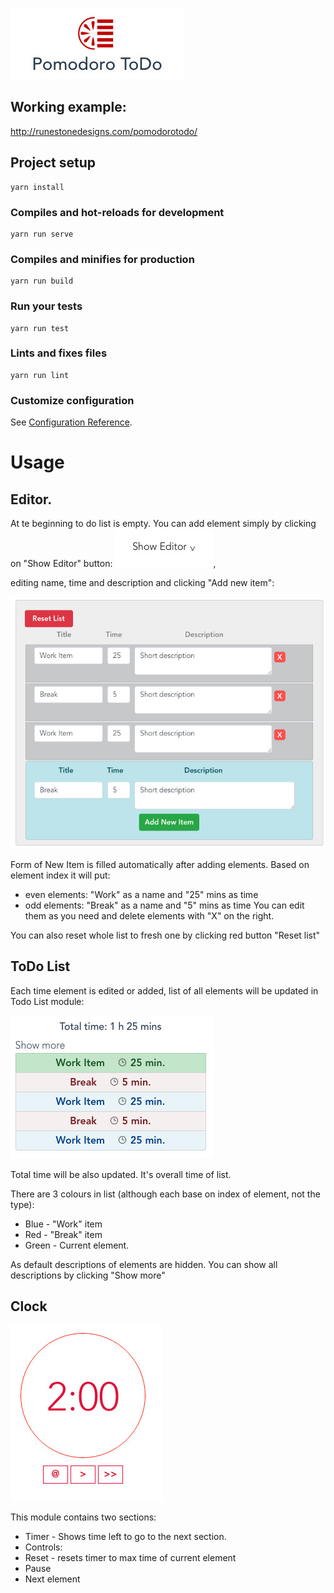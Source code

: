 ![logo.jpg](https://github.com/JPilawka/PomodoroToDo/blob/master/src/assets/gitimages/logo.jpg)

## Working example:

http://runestonedesigns.com/pomodorotodo/

## Project setup
```
yarn install
```

### Compiles and hot-reloads for development
```
yarn run serve
```

### Compiles and minifies for production
```
yarn run build
```

### Run your tests
```
yarn run test
```

### Lints and fixes files
```
yarn run lint
```

### Customize configuration
See [Configuration Reference](https://cli.vuejs.org/config/).

# Usage

## Editor.
At te beginning to do list is empty. You can add element simply by clicking on "Show Editor" button: ![showeditor.jpg](https://github.com/JPilawka/PomodoroToDo/blob/master/src/assets/gitimages/showeditor.jpg),

editing name, time and description and clicking "Add new item":

![editor.jpg](https://github.com/JPilawka/PomodoroToDo/blob/master/src/assets/gitimages/editor.jpg)

Form of New Item is filled automatically after adding elements. Based on element index it will put:
  - even elements: "Work" as a name and "25" mins as time
  - odd elements: "Break" as a name and "5" mins as time
You can edit them as you need and delete elements with "X" on the right.

You can also reset whole list to fresh one by clicking red button "Reset list"

## ToDo List
Each time element is edited or added, list of all elements will be updated in Todo List module:

![list.jpg](https://github.com/JPilawka/PomodoroToDo/blob/master/src/assets/gitimages/list.jpg)

Total time will be also updated. It's overall time of list.

There are 3 colours in list (although each base on index of element, not the type):
 - Blue - "Work" item
 - Red - "Break" item
 - Green - Current element.
 
 As default descriptions of elements are hidden. You can show all descriptions by clicking "Show more"
 
 ## Clock
 
 ![clock.jpg](https://github.com/JPilawka/PomodoroToDo/blob/master/src/assets/gitimages/clock.jpg)
 
 This module contains two sections:
 - Timer - Shows time left to go to the next section.
 - Controls:
  - Reset - resets timer to max time of current element
  - Pause
  - Next element
